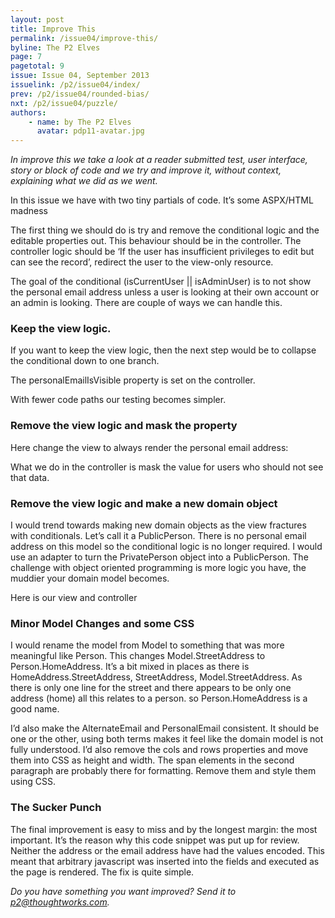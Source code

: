 ```yaml
---
layout: post
title: Improve This
permalink: /issue04/improve-this/
byline: The P2 Elves
page: 7
pagetotal: 9
issue: Issue 04, September 2013
issuelink: /p2/issue04/index/
prev: /p2/issue04/rounded-bias/
nxt: /p2/issue04/puzzle/
authors:
    - name: by The P2 Elves
      avatar: pdp11-avatar.jpg
---
```

*In improve this we take a look at a reader submitted test, user interface, story or block of code and we try and improve it, without context, explaining what we did as we went.*

In this issue we have with two tiny partials of code. It’s some ASPX/HTML madness 

<div class='normal-gist'><script src='https://gist.github.com/distributedlife/6411769.js'></script></div>

The first thing we should do is try and remove the conditional logic and the editable properties out. This behaviour should be in the controller. The controller logic should be ‘If the user has insufficient privileges to edit but can see the record’, redirect the user to the view-only resource. 

<div class='normal-gist'><script src="https://gist.github.com/distributedlife/6411783.js"></script></div>

The goal of the conditional <span class='inline-code'>(isCurrentUser || isAdminUser)</span> is to not show the personal email address unless a user is looking at their own account or an admin is looking. There are couple of ways we can handle this.

### Keep the view logic.
If you want to keep the view logic, then the next step would be to collapse the conditional down to one branch.

<div class='normal-gist'><script src="https://gist.github.com/distributedlife/6411798.js"></script></div>

The personalEmailIsVisible property is set on the controller. 

<div class='normal-gist'><script src="https://gist.github.com/distributedlife/6411809.js"></script></div>

With fewer code paths our testing becomes simpler. 

### Remove the view logic and mask the property
Here change the view to always render the personal email address:

<div class='normal-gist'><script src="https://gist.github.com/distributedlife/6411817.js"></script></div>

What we do in the controller is mask the value for users who should not see that data.

<div class='normal-gist'><script src="https://gist.github.com/distributedlife/6411821.js"></script></div>

### Remove the view logic and make a new domain object
I would trend towards making new domain objects as the view fractures with conditionals. Let’s call it a <span class='inline-code'>PublicPerson</span>. There is no personal email address on this model so the conditional logic is no longer required. I would use an adapter to turn the <span class='inline-code'>PrivatePerson</span> object into a <span class='inline-code'>PublicPerson</span>. The challenge with object oriented programming is more logic you have, the muddier your domain model becomes.

Here is our view and controller

<div class='normal-gist'><script src="https://gist.github.com/distributedlife/6411828.js"></script></div>


### Minor Model Changes and some CSS
I would rename the model from Model to something that was more meaningful like <span class='inline-code'>Person</span>. This changes <span class='inline-code'>Model.StreetAddress</span> to <span class='inline-code'>Person.HomeAddress</span>. It’s a bit mixed in places as there is <span class='inline-code'>HomeAddress.StreetAddress</span>, <span class='inline-code'>StreetAddress</span>, <span class='inline-code'>Model.StreetAddress</span>. As there is only one line for the street and there appears to be only one address (home) all this relates to a person. so <span class='inline-code'>Person.HomeAddress</span> is a good name.

I’d also make the <span class='inline-code'>AlternateEmail</span> and <span class='inline-code'>PersonalEmail</span> consistent. It should be one or the other, using both terms makes it feel like the domain model is not fully understood. I’d also remove the cols and rows properties and move them into CSS as height and width. The span elements in the second paragraph are probably there for formatting. Remove them and style them using CSS. 

<div class='normal-gist'><script src="https://gist.github.com/distributedlife/6411842.js"></script></div>

### The Sucker Punch
The final improvement is easy to miss and by the longest margin: the most important. It’s the reason why this code snippet was put up for review. Neither the address or the email address have had the values encoded. This meant that arbitrary javascript was inserted into the fields and executed as the page is rendered. The fix is quite simple.

<div class='normal-gist'><script src="https://gist.github.com/distributedlife/6411852.js"></script></div>

*Do you have something you want improved? Send it to p2@thoughtworks.com.*

&nbsp;